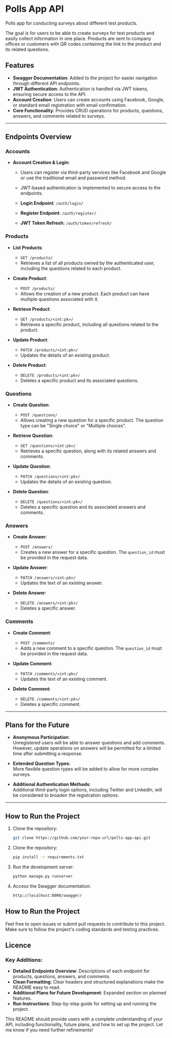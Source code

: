 # Polls App API

Polls app for conducting surveys about different test products.

The goal is for users to be able to create surveys for test products and easily collect information in one place. Products are sent to company offices or customers with QR codes containing the link to the product and its related questions.

## Features

- **Swagger Documentation**: Added to the project for easier navigation through different API endpoints.
- **JWT Authentication**: Authentication is handled via JWT tokens, ensuring secure access to the API.
- **Account Creation**: Users can create accounts using Facebook, Google, or standard email registration with email confirmation.
- **Core Functionality**: Provides CRUD operations for products, questions, answers, and comments related to surveys.

---

## Endpoints Overview

### **Accounts**
- **Account Creation & Login**: 
  - Users can register via third-party services like Facebook and Google or use the traditional email and password method.
  - JWT-based authentication is implemented to secure access to the endpoints.
  
  - **Login Endpoint**: `/auth/login/`
  - **Register Endpoint**: `/auth/register/`
  - **JWT Token Refresh**: `/auth/token/refresh/`
  
### **Products**

- **List Products**: 
  - `GET /products/`  
  - Retrieves a list of all products owned by the authenticated user, including the questions related to each product.

- **Create Product**: 
  - `POST /products/`  
  - Allows the creation of a new product. Each product can have multiple questions associated with it.

- **Retrieve Product**:
  - `GET /products/<int:pk>/`  
  - Retrieves a specific product, including all questions related to the product.

- **Update Product**:
  - `PATCH /products/<int:pk>/`  
  - Updates the details of an existing product.

- **Delete Product**:
  - `DELETE /products/<int:pk>/`  
  - Deletes a specific product and its associated questions.

### **Questions**

- **Create Question**: 
  - `POST /questions/`  
  - Allows creating a new question for a specific product. The question type can be "Single choice" or "Multiple choices".

- **Retrieve Question**: 
  - `GET /questions/<int:pk>/`  
  - Retrieves a specific question, along with its related answers and comments.

- **Update Question**: 
  - `PATCH /questions/<int:pk>/`  
  - Updates the details of an existing question.

- **Delete Question**: 
  - `DELETE /questions/<int:pk>/`  
  - Deletes a specific question and its associated answers and comments.

### **Answers**

- **Create Answer**: 
  - `POST /answers/`  
  - Creates a new answer for a specific question. The `question_id` must be provided in the request data.

- **Update Answer**: 
  - `PATCH /answers/<int:pk>/`  
  - Updates the text of an existing answer.

- **Delete Answer**: 
  - `DELETE /answers/<int:pk>/`  
  - Deletes a specific answer.

### **Comments**

- **Create Comment**: 
  - `POST /comments/`  
  - Adds a new comment to a specific question. The `question_id` must be provided in the request data.

- **Update Comment**: 
  - `PATCH /comments/<int:pk>/`  
  - Updates the text of an existing comment.

- **Delete Comment**: 
  - `DELETE /comments/<int:pk>/`  
  - Deletes a specific comment.

---

## Plans for the Future

- **Anonymous Participation**:  
  Unregistered users will be able to answer questions and add comments. However, update operations on answers will be permitted for a limited time after submitting a response.
  
- **Extended Question Types**:  
  More flexible question types will be added to allow for more complex surveys.

- **Additional Authentication Methods**:  
  Additional third-party login options, including Twitter and LinkedIn, will be considered to broaden the registration options.

---

## How to Run the Project

1. Clone the repository:
   ```bash
   git clone https://github.com/your-repo-url/polls-app-api.git

2. Clone the repository:
    ```bash
    pip install -r requirements.txt

3. Run the development server:
    ```bash
    python manage.py runserver

4. Access the Swagger documentation:
    ```bash
    http://localhost:8000/swagger/

## How to Run the Project
Feel free to open issues or submit pull requests to contribute to this project. Make sure to follow the project's coding standards and testing practices.

## Licence

### Key Additions:
- **Detailed Endpoints Overview**: Descriptions of each endpoint for products, questions, answers, and comments.
- **Clean Formatting**: Clear headers and structured explanations make the README easy to read.
- **Additional Plans for Future Development**: Expanded section on planned features.
- **Run Instructions**: Step-by-step guide for setting up and running the project.

This README should provide users with a complete understanding of your API, including functionality, future plans, and how to set up the project. Let me know if you need further refinements!
